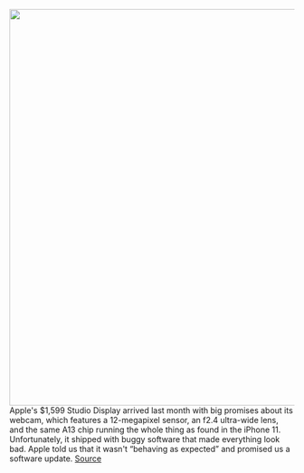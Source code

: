 <img src='https://cdn.vox-cdn.com/thumbor/wKuB7DoRO9ujzR34WafiOeTFrr8=/0x0:2880x1920/1200x800/filters:focal(1099x595:1559x1055)/cdn.vox-cdn.com/uploads/chorus_image/image/70800452/apple_studio_display_1.0.jpg' width='700px' /><br/>
Apple's $1,599 Studio Display arrived last month with big promises about its webcam, which features a 12-megapixel sensor, an f2.4 ultra-wide lens, and the same A13 chip running the whole thing as found in the iPhone 11. Unfortunately, it shipped with buggy software that made everything look bad. Apple told us that it wasn't “behaving as expected” and promised us a software update.
<a href='https://www.theverge.com/23044788/apple-studio-display-webcam-update-testing-comparison'> Source <a/>